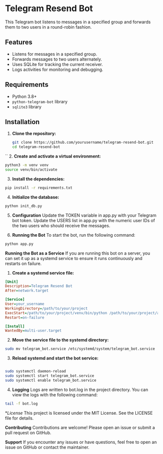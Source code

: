 # Telegram Resend Bot

This Telegram bot listens to messages in a specified group and forwards them to two users in a round-robin fashion.

## Features

- Listens for messages in a specified group.
- Forwards messages to two users alternately.
- Uses SQLite for tracking the current receiver.
- Logs activities for monitoring and debugging.

## Requirements

- Python 3.8+
- `python-telegram-bot` library
- `sqlite3` library

## Installation

1. **Clone the repository:**

   ```sh
   git clone https://github.com/yourusername/telegram-resend-bot.git
   cd telegram-resend-bot
  ``
2. **Create and activate a virtual environment:**

  ```sh
  python3 -m venv venv
  source venv/bin/activate
  ``` 
3. **Install the dependencies:**

  ```sh
  pip install -r requirements.txt
  ```
4. **Initialize the database:**
  ```sh
  python init_db.py
  ```
5. **Configuration**
Update the TOKEN variable in app.py with your Telegram bot token.
Update the USERS list in app.py with the numeric user IDs of the two users who should receive the messages.

6. **Running the Bot**
To start the bot, run the following command:
  ```sh
  python app.py
  ```

**Running the Bot as a Service**
If you are running this bot on a server, you can set it up as a systemd service to ensure it runs continuously and restarts on failure.

1. **Create a systemd service file:**

 ```ini
[Unit]
Description=Telegram Resend Bot
After=network.target

[Service]
User=your_username
WorkingDirectory=/path/to/your/project
ExecStart=/path/to/your/project/venv/bin/python /path/to/your/project/app.py
Restart=on-failure

[Install]
WantedBy=multi-user.target
```
2. **Move the service file to the systemd directory:**

  ```sh
  sudo mv telegram_bot.service /etc/systemd/system/telegram_bot.service
  ```
3. **Reload systemd and start the bot service:**

  ```sh

  sudo systemctl daemon-reload
  sudo systemctl start telegram_bot.service
  sudo systemctl enable telegram_bot.service
  ```
4. **Logging**
Logs are written to bot.log in the project directory. You can view the logs with the following command:

  ```sh
  tail -f bot.log
  ```
**License*
This project is licensed under the MIT License. See the LICENSE file for details.

**Contributing**
Contributions are welcome! Please open an issue or submit a pull request on GitHub.

**Support**
If you encounter any issues or have questions, feel free to open an issue on GitHub or contact the maintainer.
